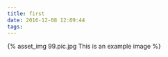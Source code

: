 ```yaml
---
title: first
date: 2016-12-08 12:09:44
tags:
---
```

{% asset_img 99.pic.jpg This is an example image %}
